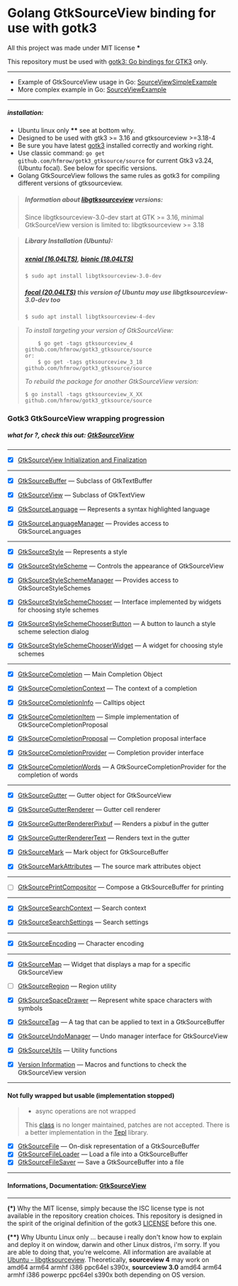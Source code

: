 # Golang GtkSourceView binding for use with gotk3

All this project was made under MIT license **\***

This repository must be used with [gotk3: Go bindings for GTK3](https://github.com/gotk3/gotk3) only.

---

- Example of GtkSourceView usage in Go: [SourceViewSimpleExample](https://github.com/hfmrow/gotk3_gtksource/tree/main/SourceViewSimpleExample)
- More complex example in Go: [SourceViewExample](https://github.com/hfmrow/gotk3_gtksource/tree/main/SourceViewExample)

---

##### installation:

- Ubuntu linux only **\*\*** see at bottom why.
- Designed to be used with gtk3 >= 3.16 and gtksourceview >=3.18-4
- Be sure you have latest [gotk3](https://github.com/gotk3/gotk3/wiki#installation) installed correctly and working right.
- Use classic command: `go get github.com/hfmrow/gotk3_gtksource/source` for current Gtk3 v3.24, (Ubuntu focal). See below for specific versions.
- Golang GtkSourceView follows the same rules as gotk3 for compiling different versions of gtksourceview.

> ##### Information about [libgtksourceview](https://packages.ubuntu.com/search?lang=en&keywords=libgtksourceview) versions:
> 
> Since libgtksourceview-3.0-dev start at GTK >= 3.16, minimal GtkSourceView version is limited to: libgtksourceview >= 3.18

> ##### Library Installation (Ubuntu):
> 
> ##### [**xenial (16.04LTS)**](https://packages.ubuntu.com/xenial/libgtksourceview-3.0-dev), [**bionic (18.04LTS)**](https://packages.ubuntu.com/bionic/libgtksourceview-3.0-dev)
> 
> ```bash
> $ sudo apt install libgtksourceview-3.0-dev
> ```
> 
> ##### [**focal (20.04LTS)**](https://packages.ubuntu.com/focal/libgtksourceview-4-dev) this version of Ubuntu may use libgtksourceview-3.0-dev too
> 
> ```bash
> $ sudo apt install libgtksourceview-4-dev
> ```

> *To install targeting your version of GtkSourceView:*
> 
> ```shell
>     $ go get -tags gtksourceview_4 github.com/hfmrow/gotk3_gtksource/source
> or:
>     $ go get -tags gtksourceview_3_18 github.com/hfmrow/gotk3_gtksource/source
> ```
> 
> *To rebuild the package for another GtkSourceView version:*
> 
> ```shell
> $ go install -tags gtksourceview_X_XX github.com/hfmrow/gotk3_gtksource/source
> ```

### Gotk3 GtkSourceView wrapping progression

##### what for ?, check this out: [GtkSourceView](https://wiki.gnome.org/Projects/GtkSourceView)

---

- [x] [GtkSourceView Initialization and Finalization](https://developer.gnome.org/gtksourceview/stable/gtksourceview-4.0-GtkSourceView-Initialization-and-Finalization.html)

---

- [x] [GtkSourceBuffer](https://developer.gnome.org/gtksourceview/stable/GtkSourceBuffer.html) — Subclass of GtkTextBuffer

- [x] [GtkSourceView](https://developer.gnome.org/gtksourceview/stable/GtkSourceView.html) — Subclass of GtkTextView

- [x] [GtkSourceLanguage](https://developer.gnome.org/gtksourceview/stable/GtkSourceLanguage.html) — Represents a syntax highlighted language

- [x] [GtkSourceLanguageManager](https://developer.gnome.org/gtksourceview/stable/GtkSourceLanguageManager.html) — Provides access to GtkSourceLanguages

---

- [x] [GtkSourceStyle](https://developer.gnome.org/gtksourceview/stable/GtkSourceStyle.html) — Represents a style

- [x] [GtkSourceStyleScheme](https://developer.gnome.org/gtksourceview/stable/GtkSourceStyleScheme.html) — Controls the appearance of GtkSourceView

- [x] [GtkSourceStyleSchemeManager](https://developer.gnome.org/gtksourceview/stable/GtkSourceStyleSchemeManager.html) — Provides access to GtkSourceStyleSchemes

- [x] [GtkSourceStyleSchemeChooser](https://developer.gnome.org/gtksourceview/stable/GtkSourceStyleSchemeChooser.html) — Interface implemented by widgets for choosing style schemes

- [x] [GtkSourceStyleSchemeChooserButton](https://developer.gnome.org/gtksourceview/stable/GtkSourceStyleSchemeChooserButton.html) — A button to launch a style scheme selection dialog

- [x] [GtkSourceStyleSchemeChooserWidget](https://developer.gnome.org/gtksourceview/stable/GtkSourceStyleSchemeChooserWidget.html) — A widget for choosing style schemes

---

- [x] [GtkSourceCompletion](https://developer.gnome.org/gtksourceview/stable/GtkSourceCompletion.html) — Main Completion Object

- [x] [GtkSourceCompletionContext](https://developer.gnome.org/gtksourceview/stable/GtkSourceCompletionContext.html) — The context of a completion

- [x] [GtkSourceCompletionInfo](https://developer.gnome.org/gtksourceview/stable/GtkSourceCompletionInfo.html) — Calltips object

- [x] [GtkSourceCompletionItem](https://developer.gnome.org/gtksourceview/stable/GtkSourceCompletionItem.html) — Simple implementation of GtkSourceCompletionProposal

- [x] [GtkSourceCompletionProposal](https://developer.gnome.org/gtksourceview/stable/GtkSourceCompletionProposal.html) — Completion proposal interface

- [x] [GtkSourceCompletionProvider](https://developer.gnome.org/gtksourceview/stable/GtkSourceCompletionProvider.html) — Completion provider interface

- [x] [GtkSourceCompletionWords](https://developer.gnome.org/gtksourceview/stable/GtkSourceCompletionWords.html) — A GtkSourceCompletionProvider for the completion of words

---

- [x] [GtkSourceGutter](https://developer.gnome.org/gtksourceview/stable/GtkSourceGutter.html) — Gutter object for GtkSourceView

- [x] [GtkSourceGutterRenderer](https://developer.gnome.org/gtksourceview/stable/GtkSourceGutterRenderer.html) — Gutter cell renderer

- [x] [GtkSourceGutterRendererPixbuf](https://developer.gnome.org/gtksourceview/stable/GtkSourceGutterRendererPixbuf.html) — Renders a pixbuf in the gutter

- [x] [GtkSourceGutterRendererText](https://developer.gnome.org/gtksourceview/stable/GtkSourceGutterRendererText.html) — Renders text in the gutter

- [x] [GtkSourceMark](https://developer.gnome.org/gtksourceview/stable/GtkSourceMark.html) — Mark object for GtkSourceBuffer

- [x] [GtkSourceMarkAttributes](https://developer.gnome.org/gtksourceview/stable/GtkSourceMarkAttributes.html) — The source mark attributes object

---

- [ ] [GtkSourcePrintCompositor](https://developer.gnome.org/gtksourceview/stable/GtkSourcePrintCompositor.html) — Compose a GtkSourceBuffer for printing

---

- [x] [GtkSourceSearchContext](https://developer.gnome.org/gtksourceview/stable/GtkSourceSearchContext.html) — Search context

- [x] [GtkSourceSearchSettings](https://developer.gnome.org/gtksourceview/stable/GtkSourceSearchSettings.html) — Search settings

---

- [x] [GtkSourceEncoding](https://developer.gnome.org/gtksourceview/stable/GtkSourceEncoding.html) — Character encoding

---

- [x] [GtkSourceMap](https://developer.gnome.org/gtksourceview/stable/GtkSourceMap.html) — Widget that displays a map for a specific GtkSourceView

- [ ] [GtkSourceRegion](https://developer.gnome.org/gtksourceview/stable/GtkSourceRegion.html) — Region utility

- [x] [GtkSourceSpaceDrawer](https://developer.gnome.org/gtksourceview/stable/GtkSourceSpaceDrawer.html) — Represent white space characters with symbols

- [x] [GtkSourceTag](https://developer.gnome.org/gtksourceview/stable/GtkSourceTag.html) — A tag that can be applied to text in a GtkSourceBuffer

- [x] [GtkSourceUndoManager](https://developer.gnome.org/gtksourceview/stable/GtkSourceUndoManager.html) — Undo manager interface for GtkSourceView

- [x] [GtkSourceUtils](https://developer.gnome.org/gtksourceview/stable/gtksourceview-4.0-GtkSourceUtils.html) — Utility functions

- [x] [Version Information](https://developer.gnome.org/gtksourceview/stable/gtksourceview-4.0-Version-Information.html) — Macros and functions to check the GtkSourceView version

---

#### Not fully wrapped but usable (implementation stopped)

> - async operations are not wrapped
> 
> This [class](https://developer.gnome.org/gtksourceview/stable/GtkSourceEncoding.html#GtkSourceEncoding.description) is no longer maintained, patches are not accepted. There is a better implementation in the [Tepl](https://wiki.gnome.org/Projects/Tepl) library.

- [x] [GtkSourceFile](https://developer.gnome.org/gtksourceview/stable/GtkSourceFile.html) — On-disk representation of a GtkSourceBuffer
- [x] [GtkSourceFileLoader](https://developer.gnome.org/gtksourceview/stable/GtkSourceFileLoader.html) — Load a file into a GtkSourceBuffer
- [x] [GtkSourceFileSaver](https://developer.gnome.org/gtksourceview/stable/GtkSourceFileSaver.html) — Save a GtkSourceBuffer into a file

---

#### Informations, Documentation: [GtkSourceView](https://developer.gnome.org/gtksourceview/4.2/)

---

**(\*)** Why the MIT license, simply because the ISC license type is not available in the repository creation choices. This repository is designed in the spirit of the original definition of the gotk3 [LICENSE](https://github.com/gotk3/gotk3/blob/master/LICENSE) before this one.

**(\*\*)** Why Ubuntu Linux only ... because i really don't know how to explain and deploy it on window, darwin and other Linux distros, i'm sorry. If you are able to doing that, you're welcome. All information are available at [Ubuntu - libgtksourceview](https://packages.ubuntu.com/search?lang=en&keywords=libgtksourceview). Theoretically, **sourceview 4** may work on amd64 arm64 armhf i386 ppc64el s390x, **sourceview 3.0** amd64 arm64 armhf i386 powerpc ppc64el s390x both depending on OS version.
